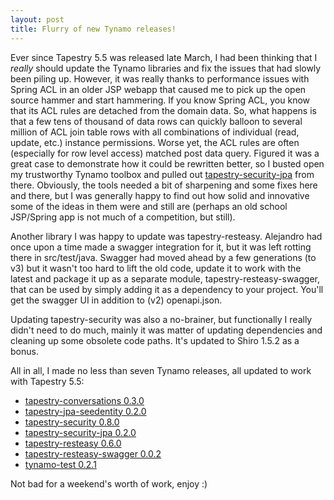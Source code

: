 ```yaml
---
layout: post
title: Flurry of new Tynamo releases!
---
```


Ever since Tapestry 5.5 was released late March, I had been thinking that I *really* should update the Tynamo libraries and fix the issues that had slowly been piling up. However, it was really thanks to performance issues with Spring ACL in an older JSP webapp that caused me to pick up the open source hammer and start hammering. If you know Spring ACL, you know that its ACL rules are detached from the domain data. So, what happens is that a few tens of thousand of data rows can quickly balloon to several million of ACL join table rows with all combinations of individual (read, update, etc.) instance permissions. Worse yet, the ACL rules are often (especially for row level access) matched post data query. Figured it was a great case to demonstrate how it could be rewritten better, so I busted open my trustworthy Tynamo toolbox and pulled out [tapestry-security-jpa](http://www.tynamo.org/tapestry-security-jpa+guide/) from there. Obviously, the tools needed a bit of sharpening and some fixes here and there, but I was generally happy to find out how solid and innovative some of the ideas in them were and still are (perhaps an old school JSP/Spring app is not much of a competition, but still).

Another library I was happy to update was tapestry-resteasy. Alejandro had once upon a time made a swagger integration for it, but it was left rotting there in src/test/java. Swagger had moved ahead by a few generations (to v3) but it wasn't too hard to lift the old code, update it to work with the latest and package it up as a separate module, tapestry-resteasy-swagger, that can be used by simply adding it as a dependency to your project. You'll get the swagger UI in addition to (v2) openapi.json. 

Updating tapestry-security was also a no-brainer, but functionally I really didn't need to do much, mainly it was matter of updating dependencies and cleaning up some obsolete code paths. It's updated to Shiro 1.5.2 as a bonus.

All in all, I made no less than seven Tynamo releases, all updated to work with Tapestry 5.5:

- [tapestry-conversations 0.3.0](http://www.tynamo.org/tapestry-conversations+guide/)
- [tapestry-jpa-seedentity 0.2.0](http://www.tynamo.org/tapestry-jpa-seedentity+guide/)
- [tapestry-security 0.8.0](http://www.tynamo.org/tapestry-security+guide/)
- [tapestry-security-jpa 0.2.0](http://www.tynamo.org/tapestry-security-jpa+guide/)
- [tapestry-resteasy 0.6.0](http://www.tynamo.org/tapestry-resteasy+guide/)
- [tapestry-resteasy-swagger 0.0.2](http://www.tynamo.org/tapestry-resteasy+guide/)
- [tynamo-test 0.2.1](https://github.com/tynamo/tynamo-test)

Not bad for a weekend's worth of work, enjoy :)
